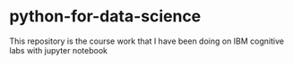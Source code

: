 # python-for-data-science
This repository is the course work that I have been doing on IBM cognitive labs with  jupyter notebook  
